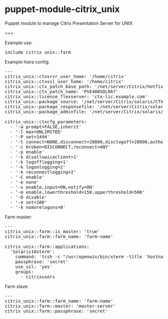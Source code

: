 puppet-module-citrix_unix
=========================

Puppet module to manage Citrix Presentation Server for UNIX

===

Example use:

<pre>
include citrix_unix::farm
</pre>

Example hiera config:

<pre>
---
citrix_unix::ctxsrvr_user_home: '/home/citrix'
citrix_unix::ctxssl_user_home: '/home/citrix'
citrix_unix::ctx_patch_base_path: '/net/server/Citrix/hotfix'
citrix_unix::ctx_patch_name: 'PSE400SOL067'
citrix_unix::license_flexserver: 'ctx-lic.example.com'
citrix_unix::package_source: '/net/server/Citrix/solaris/CTXSmf'
citrix_unix::package_responsefile: '/net/server/Citrix/solaris/response'
citrix_unix::package_adminfile: '/net/server/Citrix/solaris/admin'

citrix_unix::ctxcfg_parameters:
  - '-a prompt=FALSE,inherit'
  - '-l max=UNLIMITED'
  - '-P set=1494'
  - '-t connect=NONE,disconnect=28800,disclogoff=28800,authentication=20,idle=7200,clientcheck=1200,clientresponse=600'
  - '-c broken=DISCONNECT,reconnect=ANY'
  - '-p enable'
  - '-k disallowicaclient=1'
  - '-k logofflogging=1'
  - '-k logonlogging=2'
  - '-k reconnectlogging=2'
  - '-C enable'
  - '-e none'
  - '-s enable,input=ON,notify=ON'
  - '-m enable,lowerthreshold=150,upperthreshold=500'
  - '-D disable'
  - '-o set=100'
  - '-k nomorelogons=0'
</pre>

Farm master:
<pre>
---
citrix_unix::farm::is_master: 'true'
citrix_unix::farm::farm_name: 'farm-name'

citrix_unix::farm::applications:
  'Solaris10xterm':
    command: 'tcsh -c "/usr/openwin/bin/xterm -title `hostname`"'
    passphrase: 'secret'
    use_ssl: 'yes'
    groups:
      - citrixusers
</pre>

Farm slave:
<pre>
---
citrix_unix::farm::farm_name: 'farm-name'
citrix_unix::farm::master: 'master-server'
citrix_unix::farm::passphrase: 'secret'
</pre>

